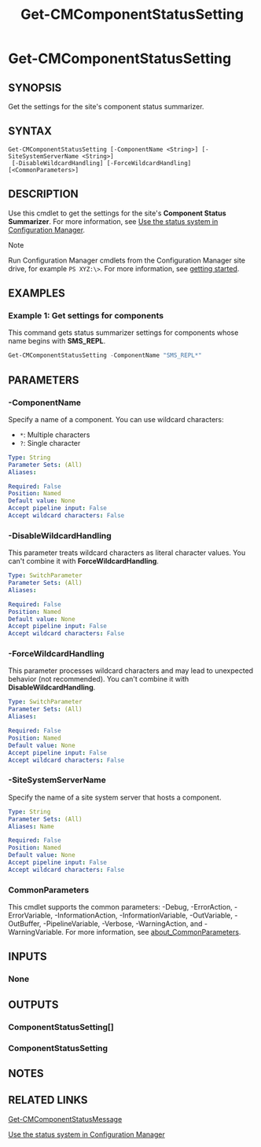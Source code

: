 ﻿---
external help file: AdminUI.PS.dll-Help.xml
Module Name: ConfigurationManager
ms.date: 03/30/2021
schema: 2.0.0
title: Get-CMComponentStatusSetting
---

# Get-CMComponentStatusSetting

## SYNOPSIS

Get the settings for the site's component status summarizer.

## SYNTAX

```
Get-CMComponentStatusSetting [-ComponentName <String>] [-SiteSystemServerName <String>]
 [-DisableWildcardHandling] [-ForceWildcardHandling] [<CommonParameters>]
```

## DESCRIPTION

Use this cmdlet to get the settings for the site's **Component Status Summarizer**. For more information, see [Use the status system in Configuration Manager](/mem/configmgr/core/servers/manage/use-status-system#configure-status-reporting).

> [!NOTE]
> Run Configuration Manager cmdlets from the Configuration Manager site drive, for example `PS XYZ:\>`. For more information, see [getting started](/powershell/sccm/overview).

## EXAMPLES

### Example 1: Get settings for components

This command gets status summarizer settings for components whose name begins with **SMS_REPL**.

```powershell
Get-CMComponentStatusSetting -ComponentName "SMS_REPL*"
```

## PARAMETERS

### -ComponentName

Specify a name of a component. You can use wildcard characters:

- `*`: Multiple characters
- `?`: Single character

```yaml
Type: String
Parameter Sets: (All)
Aliases:

Required: False
Position: Named
Default value: None
Accept pipeline input: False
Accept wildcard characters: False
```

### -DisableWildcardHandling

This parameter treats wildcard characters as literal character values. You can't combine it with **ForceWildcardHandling**.

```yaml
Type: SwitchParameter
Parameter Sets: (All)
Aliases:

Required: False
Position: Named
Default value: None
Accept pipeline input: False
Accept wildcard characters: False
```

### -ForceWildcardHandling

This parameter processes wildcard characters and may lead to unexpected behavior (not recommended). You can't combine it with **DisableWildcardHandling**.

```yaml
Type: SwitchParameter
Parameter Sets: (All)
Aliases:

Required: False
Position: Named
Default value: None
Accept pipeline input: False
Accept wildcard characters: False
```

### -SiteSystemServerName

Specify the name of a site system server that hosts a component.

```yaml
Type: String
Parameter Sets: (All)
Aliases: Name

Required: False
Position: Named
Default value: None
Accept pipeline input: False
Accept wildcard characters: False
```

### CommonParameters
This cmdlet supports the common parameters: -Debug, -ErrorAction, -ErrorVariable, -InformationAction, -InformationVariable, -OutVariable, -OutBuffer, -PipelineVariable, -Verbose, -WarningAction, and -WarningVariable. For more information, see [about_CommonParameters](http://go.microsoft.com/fwlink/?LinkID=113216).

## INPUTS

### None

## OUTPUTS

### ComponentStatusSetting[]

### ComponentStatusSetting

## NOTES

## RELATED LINKS

[Get-CMComponentStatusMessage](Get-CMComponentStatusMessage.md)

[Use the status system in Configuration Manager](/mem/configmgr/core/servers/manage/use-status-system#configure-status-reporting)
